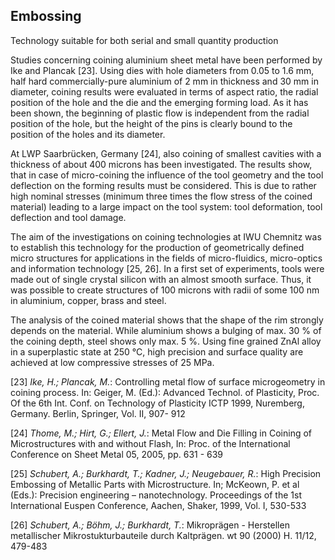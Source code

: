 ## Embossing

Technology suitable for both serial and small quantity production

Studies concerning coining aluminium sheet metal have been performed by Ike and Plancak [23]. Using dies with hole diameters from 0.05 to 1.6 mm, half hard commercially-pure aluminium of 2 mm in thickness and 30 mm in diameter, coining results were evaluated in terms of aspect ratio, the radial position of the hole and the die and the emerging forming load. As it has been shown, the beginning of plastic flow is independent from the radial position of the hole, but the height of the pins is clearly bound to the position of the holes and its diameter. 

At LWP Saarbrücken, Germany [24], also coining of smallest cavities with a thickness of about 400 microns has been investigated. The results show, that in case of micro-coining the influence of the tool geometry and the tool deflection on the forming results must be considered. This is due to rather high nominal stresses (minimum three times the flow stress of the coined material) leading to a large impact on the tool system: tool deformation, tool deflection and tool damage. 

The aim of the investigations on coining technologies at IWU Chemnitz was to establish this technology for the production of geometrically defined micro structures for applications in the fields of micro-fluidics, micro-optics and information technology [25, 26]. In a first set of experiments, tools were made out of single crystal silicon with an almost smooth surface. Thus, it was possible to create structures of 100 microns with radii of some 100 nm in aluminium, copper, brass and steel. 

The analysis of the coined material shows that the shape of the rim strongly depends on the material. While aluminium shows a bulging of max. 30 % of the coining depth, steel shows only max. 5 %. Using fine grained ZnAl alloy in a superplastic state at 250 °C, high precision and surface quality are achieved at low compressive stresses of 25 MPa.  
  
[23] *Ike, H.; Plancak, M.*: Controlling metal flow of surface microgeometry in coining process. In: Geiger, M. (Ed.): Advanced Technol. of Plasticity, Proc. Of the 6th Int. Conf. on Technology of Plasticity ICTP 1999, Nuremberg, Germany. Berlin, Springer, Vol. II, 907- 912  

[24] *Thome, M.; Hirt, G.; Ellert, J.*: Metal Flow and Die Filling in Coining of Microstructures with and without Flash, In: Proc. of the International Conference on Sheet Metal 05, 2005, pp. 631 - 639  

[25] *Schubert, A.; Burkhardt, T.; Kadner, J.; Neugebauer, R.*: High Precision Embossing of Metallic Parts with Microstructure. In; McKeown, P. et al (Eds.): Precision engineering – nanotechnology. Proceedings of the 1st International Euspen Conference, Aachen, Shaker, 1999, Vol. I, 530-533  

[26] *Schubert, A.; Böhm, J.; Burkhardt, T.*: Mikroprägen - Herstellen metallischer
Mikrostukturbauteile durch Kaltprägen. wt 90 (2000) H. 11/12, 479-483  